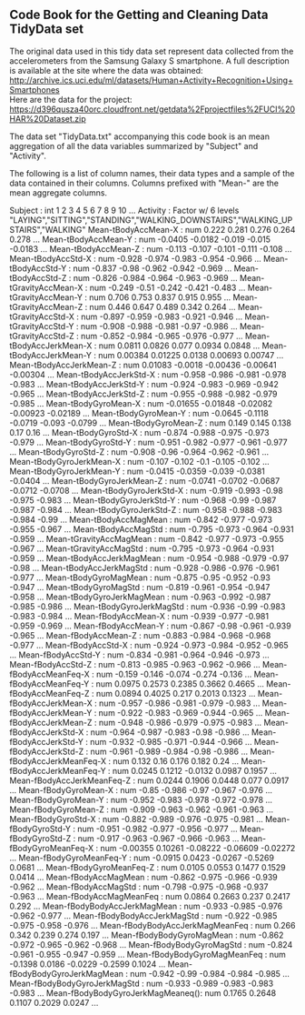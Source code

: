 ## Code Book for the Getting and Cleaning Data TidyData set

The original data used in this tidy data set represent data collected from the accelerometers from the Samsung Galaxy S smartphone. 
A full description is available at the site where the data was obtained:                                                                                                                         
http://archive.ics.uci.edu/ml/datasets/Human+Activity+Recognition+Using+Smartphones                                                                                                                                                                         
Here are the data for the project:                                                                                                                                                                                                          
https://d396qusza40orc.cloudfront.net/getdata%2Fprojectfiles%2FUCI%20HAR%20Dataset.zip

The data set "TidyData.txt" accompanying this code book is an 
mean aggregation of all the data variables summarized by "Subject"
and "Activity".
                                                                                                                    
The following is a list of column names, their data types and a sample of the data 
contained in their columns. Columns prefixed with "Mean-" are the mean aggregate 
columns.

Subject                          : int  1 2 3 4 5 6 7 8 9 10 ...
Activity                         : Factor w/ 6 levels "LAYING","SITTING","STANDING","WALKING_DOWNSTAIRS","WALKING_UPSTAIRS","WALKING"
Mean-tBodyAccMean-X              : num  0.222 0.281 0.276 0.264 0.278 ...
Mean-tBodyAccMean-Y              : num  -0.0405 -0.0182 -0.019 -0.015 -0.0183 ...
Mean-tBodyAccMean-Z              : num  -0.113 -0.107 -0.101 -0.111 -0.108 ...
Mean-tBodyAccStd-X               : num  -0.928 -0.974 -0.983 -0.954 -0.966 ...
Mean-tBodyAccStd-Y               : num  -0.837 -0.98 -0.962 -0.942 -0.969 ...
Mean-tBodyAccStd-Z               : num  -0.826 -0.984 -0.964 -0.963 -0.969 ...
Mean-tGravityAccMean-X           : num  -0.249 -0.51 -0.242 -0.421 -0.483 ...
Mean-tGravityAccMean-Y           : num  0.706 0.753 0.837 0.915 0.955 ...
Mean-tGravityAccMean-Z           : num  0.446 0.647 0.489 0.342 0.264 ...
Mean-tGravityAccStd-X            : num  -0.897 -0.959 -0.983 -0.921 -0.946 ...
Mean-tGravityAccStd-Y            : num  -0.908 -0.988 -0.981 -0.97 -0.986 ...
Mean-tGravityAccStd-Z            : num  -0.852 -0.984 -0.965 -0.976 -0.977 ...
Mean-tBodyAccJerkMean-X          : num  0.0811 0.0826 0.077 0.0934 0.0848 ...
Mean-tBodyAccJerkMean-Y          : num  0.00384 0.01225 0.0138 0.00693 0.00747 ...
Mean-tBodyAccJerkMean-Z          : num  0.01083 -0.0018 -0.00436 -0.00641 -0.00304 ...
Mean-tBodyAccJerkStd-X           : num  -0.958 -0.986 -0.981 -0.978 -0.983 ...
Mean-tBodyAccJerkStd-Y           : num  -0.924 -0.983 -0.969 -0.942 -0.965 ...
Mean-tBodyAccJerkStd-Z           : num  -0.955 -0.988 -0.982 -0.979 -0.985 ...
Mean-tBodyGyroMean-X             : num  -0.01655 -0.01848 -0.02082 -0.00923 -0.02189 ...
Mean-tBodyGyroMean-Y             : num  -0.0645 -0.1118 -0.0719 -0.093 -0.0799 ...
Mean-tBodyGyroMean-Z             : num  0.149 0.145 0.138 0.17 0.16 ...
Mean-tBodyGyroStd-X              : num  -0.874 -0.988 -0.975 -0.973 -0.979 ...
Mean-tBodyGyroStd-Y              : num  -0.951 -0.982 -0.977 -0.961 -0.977 ...
Mean-tBodyGyroStd-Z              : num  -0.908 -0.96 -0.964 -0.962 -0.961 ...
Mean-tBodyGyroJerkMean-X         : num  -0.107 -0.102 -0.1 -0.105 -0.102 ...
Mean-tBodyGyroJerkMean-Y         : num  -0.0415 -0.0359 -0.039 -0.0381 -0.0404 ...
Mean-tBodyGyroJerkMean-Z         : num  -0.0741 -0.0702 -0.0687 -0.0712 -0.0708 ...
Mean-tBodyGyroJerkStd-X          : num  -0.919 -0.993 -0.98 -0.975 -0.983 ...
Mean-tBodyGyroJerkStd-Y          : num  -0.968 -0.99 -0.987 -0.987 -0.984 ...
Mean-tBodyGyroJerkStd-Z          : num  -0.958 -0.988 -0.983 -0.984 -0.99 ...
Mean-tBodyAccMagMean             : num  -0.842 -0.977 -0.973 -0.955 -0.967 ...
Mean-tBodyAccMagStd              : num  -0.795 -0.973 -0.964 -0.931 -0.959 ...
Mean-tGravityAccMagMean          : num  -0.842 -0.977 -0.973 -0.955 -0.967 ...
Mean-tGravityAccMagStd           : num  -0.795 -0.973 -0.964 -0.931 -0.959 ...
Mean-tBodyAccJerkMagMean         : num  -0.954 -0.988 -0.979 -0.97 -0.98 ...
Mean-tBodyAccJerkMagStd          : num  -0.928 -0.986 -0.976 -0.961 -0.977 ...
Mean-tBodyGyroMagMean            : num  -0.875 -0.95 -0.952 -0.93 -0.947 ...
Mean-tBodyGyroMagStd             : num  -0.819 -0.961 -0.954 -0.947 -0.958 ...
Mean-tBodyGyroJerkMagMean        : num  -0.963 -0.992 -0.987 -0.985 -0.986 ...
Mean-tBodyGyroJerkMagStd         : num  -0.936 -0.99 -0.983 -0.983 -0.984 ...
Mean-fBodyAccMean-X              : num  -0.939 -0.977 -0.981 -0.959 -0.969 ...
Mean-fBodyAccMean-Y              : num  -0.867 -0.98 -0.961 -0.939 -0.965 ...
Mean-fBodyAccMean-Z              : num  -0.883 -0.984 -0.968 -0.968 -0.977 ...
Mean-fBodyAccStd-X               : num  -0.924 -0.973 -0.984 -0.952 -0.965 ...
Mean-fBodyAccStd-Y               : num  -0.834 -0.981 -0.964 -0.946 -0.973 ...
Mean-fBodyAccStd-Z               : num  -0.813 -0.985 -0.963 -0.962 -0.966 ...
Mean-fBodyAccMeanFeq-X          : num  -0.159 -0.146 -0.074 -0.274 -0.136 ...
Mean-fBodyAccMeanFeq-Y          : num  0.0975 0.2573 0.2385 0.3662 0.4665 ...
Mean-fBodyAccMeanFeq-Z          : num  0.0894 0.4025 0.217 0.2013 0.1323 ...
Mean-fBodyAccJerkMean-X          : num  -0.957 -0.986 -0.981 -0.979 -0.983 ...
Mean-fBodyAccJerkMean-Y          : num  -0.922 -0.983 -0.969 -0.944 -0.965 ...
Mean-fBodyAccJerkMean-Z          : num  -0.948 -0.986 -0.979 -0.975 -0.983 ...
Mean-fBodyAccJerkStd-X           : num  -0.964 -0.987 -0.983 -0.98 -0.986 ...
Mean-fBodyAccJerkStd-Y           : num  -0.932 -0.985 -0.971 -0.944 -0.966 ...
Mean-fBodyAccJerkStd-Z           : num  -0.961 -0.989 -0.984 -0.98 -0.986 ...
Mean-fBodyAccJerkMeanFeq-X      : num  0.132 0.16 0.176 0.182 0.24 ...
Mean-fBodyAccJerkMeanFeq-Y      : num  0.0245 0.1212 -0.0132 0.0987 0.1957 ...
Mean-fBodyAccJerkMeanFeq-Z      : num  0.0244 0.1906 0.0448 0.077 0.0917 ...
Mean-fBodyGyroMean-X             : num  -0.85 -0.986 -0.97 -0.967 -0.976 ...
Mean-fBodyGyroMean-Y             : num  -0.952 -0.983 -0.978 -0.972 -0.978 ...
Mean-fBodyGyroMean-Z             : num  -0.909 -0.963 -0.962 -0.961 -0.963 ...
Mean-fBodyGyroStd-X              : num  -0.882 -0.989 -0.976 -0.975 -0.981 ...
Mean-fBodyGyroStd-Y              : num  -0.951 -0.982 -0.977 -0.956 -0.977 ...
Mean-fBodyGyroStd-Z              : num  -0.917 -0.963 -0.967 -0.966 -0.963 ...
Mean-fBodyGyroMeanFeq-X         : num  -0.00355 0.10261 -0.08222 -0.06609 -0.02272 ...
Mean-fBodyGyroMeanFeq-Y         : num  -0.0915 0.0423 -0.0267 -0.5269 0.0681 ...
Mean-fBodyGyroMeanFeq-Z         : num  0.0105 0.0553 0.1477 0.1529 0.0414 ...
Mean-fBodyAccMagMean             : num  -0.862 -0.975 -0.966 -0.939 -0.962 ...
Mean-fBodyAccMagStd              : num  -0.798 -0.975 -0.968 -0.937 -0.963 ...
Mean-fBodyAccMagMeanFeq         : num  0.0864 0.2663 0.237 0.2417 0.292 ...
Mean-fBodyBodyAccJerkMagMean     : num  -0.933 -0.985 -0.976 -0.962 -0.977 ...
Mean-fBodyBodyAccJerkMagStd      : num  -0.922 -0.985 -0.975 -0.958 -0.976 ...
Mean-fBodyBodyAccJerkMagMeanFeq : num  0.266 0.342 0.239 0.274 0.197 ...
Mean-fBodyBodyGyroMagMean        : num  -0.862 -0.972 -0.965 -0.962 -0.968 ...
Mean-fBodyBodyGyroMagStd         : num  -0.824 -0.961 -0.955 -0.947 -0.959 ...
Mean-fBodyBodyGyroMagMeanFeq    : num  -0.1398 0.0186 -0.0229 -0.2599 0.1024 ...
Mean-fBodyBodyGyroJerkMagMean    : num  -0.942 -0.99 -0.984 -0.984 -0.985 ...
Mean-fBodyBodyGyroJerkMagStd     : num  -0.933 -0.989 -0.983 -0.983 -0.983 ...
Mean-fBodyBodyGyroJerkMagMeaneq(): num  0.1765 0.2648 0.1107 0.2029 0.0247 ...